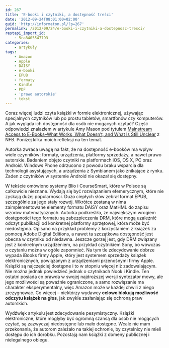 ```yaml
---
id: 267
title: 'E-booki i czytniki, a dostępność treści'
date: '2012-09-24T08:01:00+02:00'
guid: 'http://informaton.pl/?p=267'
permalink: /2012/09/24/e-booki-i-czytniki-a-dostepnosc-tresci/
restapi_import_id:
    - 5ca8405547793
categories:
    - artykuły
tags:
    - Amazon
    - Apple
    - DAISY
    - e-booki
    - EPUB
    - formaty
    - Kindle
    - PDF
    - 'prawo autorskie'
    - tekst
---
```


Coraz więcej ludzi czyta książki w formie elektronicznej, używając specjalnych czytników lub po prostu tabletów, smartfonów czy komputerów. A jak wygląda ich dostępność dla osób nie mogących czytać? Część odpowiedzi znalazłem w artykule Amy Mason pod tytułem [Mainstream Access to E-Books–What Works, What Doesn’t, and What Is Still Unclear](http://www.nfb.org/images/nfb/Publications/bm/bm12/bm1201/bm120105.htm) z NFB. Poniżej kilka moich refleksji na ten temat.

Autorka zwraca uwagę na fakt, że na dostępność e-booków ma wpływ wiele czynników: formaty, urządzenia, platformy sprzedaży, a nawet prawo autorskie. Badaniem objęto czytniki na platformach iOS, OS X, PC oraz Android. Windows Phone odrzucono z powodu braku wsparcia dla technologii asystujących, a urządzenia z Symbianem jako znikające z rynku. Żaden z czytników w systemie Android nie okazał się dostępny.

W tekście omówiono systemy Blio i CourseSmart, które w Polsce są całkowicie nieznane. Wydają się być rozwiązaniem efemerycznym, które nie zyskają dużej popularności. Dużo ciepłych słów zebrał format EPUB, szczególnie za jego stały rozwój. Wkrótce zostaną w nima zaimplementowane elementy formatu DAISY oraz MatHML do zapisu wzorów matematycznych. Autorka podkreśliła, że największym wrogiem dostępności tego formatu są zabezpieczenia DRM, które mogą uzależnić odczyt publikacji od konkretnej platformy sprzętowej, która może być niedostępna. Opisano na przykład problemy z korzystaniem z książek za pomocą Adobe Digital Editions, a nawet ta szczątkowa dostępność jest obecna w czytniku od niedawna. Jeszcze gorzej jest, gdy DRM związany jest z konkretnym urządzeniem, na przykład czytnikiem Sony, bo wówczas o czytaniu można w ogóle zapomnieć. Na tym tle zdecydowanie dobrze wypada iBooks firmy Apple, który jest systemem sprzedaży książek elektronicznych, powiązanym z urządzeniami przenośnymi firmy Apple. Książki są najczęściej dostępne i to w stopniu więcej niż zadowalającym. Nie można jednak powiedzieć jednak o czytnikach Nook i Kindle. Ten ostatni posiada co prawda w swojej najdroższej wersji syntezator mowy, ale jego możliwości są poważnie ograniczone, a samo rozwiązanie ma charakter eksperymentalny, więc Amazon może w każdej chwili z niego zrezygnować. Co więcej – niektórzy wydawcy **celowo blokują możliwość odczytu książek na głos**, jak zwykle zasłaniając się ochroną praw autorskich.

Wydźwięk artykułu jest zdecydowanie pesymistyczny. Książki elektroniczne, które mogłyby być ogromną szansą dla osób nie mogących czytać, są zazwyczaj niedostępne lub mało dostępne. Wcale nie mam przekonania, że autorom zależało na takiej ochronie, by czytelnicy nie mieli dostępu do ich dorobku. Pozostają nam książki z domeny publicznej i nielegalnego obiegu.
